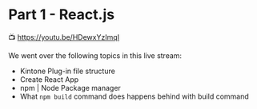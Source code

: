 # Part 1 - React.js
📺 <https://youtu.be/HDewxYzImqI>

We went over the following topics in this live stream:
  * Kintone Plug-in file structure
  * Create React App
  * npm | Node Package manager
  * What `npm build` command does happens behind with build command
